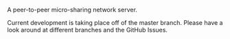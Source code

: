 A peer-to-peer micro-sharing network server.

Current development is taking place off of the master branch. Please have a look
around at different branches and the GitHub Issues.
